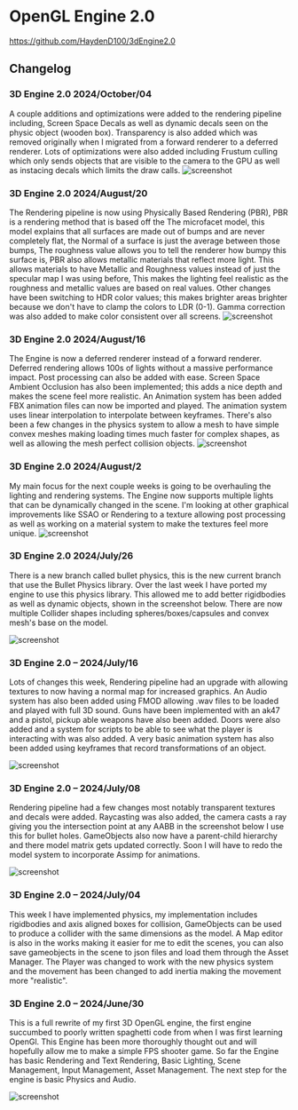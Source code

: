 # OpenGL Engine 2.0
https://github.com/HaydenD100/3dEngine2.0

## Changelog

### 3D Engine 2.0 2024/October/04
A couple additions and optimizations were added  to the rendering pipeline including, Screen Space Decals as well as dynamic decals seen on the physic object (wooden box). Transparency is also added which was removed originally when I migrated from a forward renderer to a deferred renderer. Lots of optimizations were also added including Frustum culling which only sends objects that are visible to the camera to the GPU as well as instacing decals which limits the draw calls.
![screenshot](https://github.com/HaydenD100/3dEngine2.0/blob/Bullet3-physics/github/screenshots/decalSSD.png)


### 3D Engine 2.0 2024/August/20
The Rendering pipeline is now using Physically Based Rendering (PBR), PBR is a rendering method that is based off the The microfacet model, this model explains that all surfaces are made out of bumps and are never completely flat, the Normal of a surface is just the average between those bumps, The roughness value allows you to tell the renderer how bumpy this surface is, PBR also allows metallic materials that reflect more light.  This allows materials to have Metallic and Roughness values instead of just the specular map I was using before, This makes the lighting feel realistic as the roughness and metallic values are based on real values. Other changes have been switching to HDR color values; this makes brighter areas brighter because we don't have to clamp the colors to LDR (0-1). Gamma correction was also added to make color consistent over all screens. 
![screenshot](https://github.com/HaydenD100/3dEngine2.0/blob/Bullet3-physics/github/screenshots/PBRHallwayLight_copy.png)

### 3D Engine 2.0 2024/August/16
The Engine is now a deferred renderer instead of a forward renderer. Deferred rendering allows 100s of lights without a massive performance impact. Post processing can also be added with ease. Screen Space Ambient Occlusion has also been implemented; this adds a nice depth and makes the scene feel more realistic. An Animation system has been added FBX animation files can now be imported and played. The animation system uses linear interpolation to interpolate between keyframes. There's also been a few changes in the physics system to allow a mesh to have simple convex meshes making loading times much faster for complex shapes, as well as allowing the mesh perfect collision objects. 
![screenshot](https://github.com/HaydenD100/3dEngine2.0/blob/Bullet3-physics/github/screenshots/deffered.png)

### 3D Engine 2.0 2024/August/2
My main focus for the next couple weeks is going to be overhauling the lighting and rendering systems. The Engine now supports multiple lights that can be dynamically changed in the scene. I'm looking at other graphical improvements like SSAO or Rendering to a texture allowing post processing as well as working on a material system to make the textures feel more unique.
![screenshot](https://github.com/HaydenD100/3dEngine2.0/blob/Bullet3-physics/github/screenshots/better_lighting.png)


### 3D Engine 2.0 2024/July/26
There is a new branch called bullet physics, this is the new current branch that use the Bullet Physics library. Over the last week I have ported my engine to use this physics library. This allowed me to add better rigidbodies as well as dynamic objects, shown in the screenshot below. There are now multiple Collider shapes including spheres/boxes/capsules and convex mesh's base on the model.

![screenshot](https://github.com/HaydenD100/3dEngine2.0/blob/Bullet3-physics/github/screenshots/bullet_physics.png)


### 3D Engine 2.0 – 2024/July/16
Lots of changes this week, Rendering pipeline had an upgrade with allowing textures to now having a normal map for increased graphics. An Audio system has also been added using FMOD allowing .wav files to be loaded and played with full 3D sound. Guns have been implemented with an ak47 and a pistol, pickup able weapons have also been added. Doors were also added and a system for scripts to be able to see what the player is interacting with was also added. A very basic animation system has also been added using keyframes that record transformations of an object.

![screenshot](https://github.com/HaydenD100/3dEngine2.0/blob/Bullet3-physics/github/screenshots/gunsnmore.png)


### 3D Engine 2.0 – 2024/July/08
Rendering pipeline had a few changes most notably transparent textures and decals were added. Raycasting was also added, the camera casts a ray giving you the intersection point at any AABB in the screenshot below I use this for bullet holes. GameObjects also now have a parent-child hierarchy and there model matrix gets updated correctly. Soon I will have to redo the model system to incorporate Assimp for animations.

![screenshot](https://github.com/HaydenD100/3dEngine2.0/blob/Bullet3-physics/github/screenshots/Decals.png)


### 3D Engine 2.0 – 2024/July/04
This week I have implemented physics, my implementation includes rigidbodies and axis aligned boxes for collision, GameObjects can be used to produce a collider with the same dimensions as the model. A Map editor is also in the works making it easier for me to edit the scenes, you can also save gameobjects in the scene to json files and load them through the Asset Manager. The Player was changed to work with the new physics system and the movement has been changed to add inertia making the movement more "realistic".


### 3D Engine 2.0 – 2024/June/30
This is a full rewrite of my first 3D OpenGL engine, the first engine succumbed to poorly written spaghetti code from when I was first learning OpenGl. This Engine has been more thoroughly thought out and will hopefully allow me to make a simple FPS shooter game. So far the Engine has basic Rendering and Text Rendering, Basic Lighting, Scene Management, Input Management, Asset Management. The next step for the engine is basic Physics and Audio.

![screenshot](https://github.com/HaydenD100/3dEngine2.0/blob/Bullet3-physics/github/screenshots/3Dengine.png)
